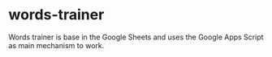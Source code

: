 # words-trainer
Words trainer is base in the Google Sheets and uses the Google Apps Script as main mechanism to work.

